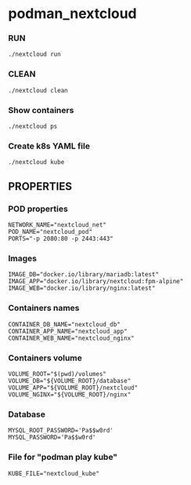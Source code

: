 # podman_nextcloud

### RUN
```
./nextcloud run
```
### CLEAN
```
./nextcloud clean
```
### Show containers
```
./nextcloud ps
```
### Create k8s YAML file
```
./nextcloud kube
```
## PROPERTIES
### POD properties
```
NETWORK_NAME="nextcloud_net"
POD_NAME="nextcloud_pod"
PORTS="-p 2080:80 -p 2443:443"
```
### Images
```
IMAGE_DB="docker.io/library/mariadb:latest"
IMAGE_APP="docker.io/library/nextcloud:fpm-alpine"
IMAGE_WEB="docker.io/library/nginx:latest"
```
### Containers names
```
CONTAINER_DB_NAME="nextcloud_db"
CONTAINER_APP_NAME="nextcloud_app"
CONTAINER_WEB_NAME="nextcloud_nginx"
```

### Containers volume
```
VOLUME_ROOT="$(pwd)/volumes"
VOLUME_DB="${VOLUME_ROOT}/database"
VOLUME_APP="${VOLUME_ROOT}/nextcloud"
VOLUME_NGINX="${VOLUME_ROOT}/nginx"
```

### Database 
```
MYSQL_ROOT_PASSWORD='Pa$$w0rd'
MYSQL_PASSWORD='Pa$$w0rd'
```
### File for "podman play kube"
```
KUBE_FILE="nextcloud_kube"
```
